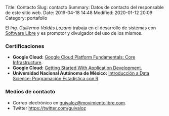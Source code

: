 Title: Contacto
Slug: contacto
Summary: Datos de contacto del responsable de este sitio web.
Date: 2019-04-18 14:48
Modified: 2020-01-12 20:09
Category: portafolio


El *Ing. Guillermo Valdés Lozano* trabaja en el desarrollo de sistemas con [Software Libre](http://es.wikipedia.org/wiki/Software_libre) y es promotor y divulgador del uso de los mismos.

### Certificaciones

* **Google Cloud:** [Google Cloud Platform Fundamentals: Core Infrastructure](https://www.coursera.org/account/accomplishments/verify/75LY3F5LM57E).
* **Google Cloud:** [Getting Started With Application Development](https://www.coursera.org/account/accomplishments/verify/T24NTA2ZYV5H).
* **Universidad Nacional Autónoma de México:** [Introducción a Data Science: Programación Estadística con R](https://www.coursera.org/account/accomplishments/verify/ZLGM6MAWULPL).

### Medios de contacto

* Correo electrónico en <guivaloz@movimientolibre.com>.
* Twitter <https://twitter.com/guivaloz>
